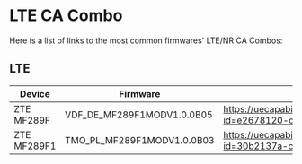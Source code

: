 # LTE CA Combo
Here is a list of links to the most common firmwares' LTE/NR CA Combos:

## LTE
| Device   | Firmware           | LTE CAP                                                                               |
|----------|--------------------|---------------------------------------------------------------------------------------|
| ZTE MF289F   | VDF_DE_MF289F1MODV1.0.0B05          | https://uecapability.smartphonecombo.it/view/multi/?id=e2678120-ca1c-4fd6-9c8b-ac65b4058098 |
| ZTE MF289F1   | TMO_PL_MF289F1MODV1.0.0B03            | https://uecapability.smartphonecombo.it/view/multi/?id=30b2137a-c875-407a-ad89-0937bdec41c3 |